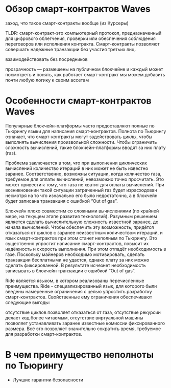 # Обзор смарт-контрактов Waves

заход, что такое смарт-контракты вообще (из Курсеры)

TLDR: смарт-контракт-это компьютерный протокол, предназначенный для цифрового облегчения, проверки или обеспечения соблюдения переговоров или исполнения контракта. Смарт-контракты позволяют совершать надежные транзакции без участия третьих лиц.


взаимодействовать без посредников 

прозрачность — размещены на публичном блокчейне и каждый может посмотреть и понять, как работает смарт-контракт
мы можем добавить почти любую логику к своим ассетам

# Особенности смарт-контрактов Waves



Популярные блокчейн-платформы часто предоставляют полные по Тьюрингу языки для написания смарт-контрактов. Полнота по Тьюрингу означает, что смарт-контракты могут задействовать циклы, чтобы выполнять вычисления произвольной сложности. Чтобы ограничить сложность вычислений, такие блокчейн-платформы вводят за них плату (газ).

Проблема заключается в том, что при выполнении циклических вычислений количество итераций в них может не быть известно заранее. Соответственно, возможны ситуации, когда количество газа, требуемое для оплаты вычислений, невозможно точно просчитать. Это может привести к тому, что газа не хватит для оплаты вычислений. При возникновении такой ситуации затраченный газ будет израсходован несмотря на то что изначально его было недостаточно, а в блокчейн будет записана транзакция с ошибкой “Out of gas”.

Блокчейн плохо совместим со сложными вычислениями (по крайней мере, на текущем этапе развития технологий). Разумным решением является сделать вычислительную сложность известной заранее, до начала вычислений. Чтобы обеспечить эту возможность, придётся отказаться от циклов с заранее неизвестным количеством итераций, и язык смарт-контрактов при этом станет неполным по Тьюрингу. Это существенно упростит написание смарт-контрактов, повысит их надёжность и скорость выполнения. При этом отпадёт необходимость в газе. Поскольку майнеров необходимо мотивировать, сделать транзакции бесплатными не удастся, однако плату за них можно сделать фиксированной. В результате исчезнет необходимость записывать в блокчейн транзакции с ошибкой “Out of gas”.

Ride является языком, в котором реализованы перечисленные преимущества. Ride - специализированный язык, для которого были введены намеренные ограничения с целью упростить разработку смарт-контрактов. Свойственные ему ограничения обеспечивают следующие выгоды:

отсутствие циклов позволяет отказаться от газа,
отсутствие рекурсии делает код более читаемым,
отсутствие виртуальной машины позволяет устанавливать заранее известные комиссии фиксированного размера.
Всё это позволяет значительно сократить время, требуемое для разработки смарт-контрактов.

# В чем преимущество неполноты по Тьюрингу

* Лучшие гарантии безопасности




